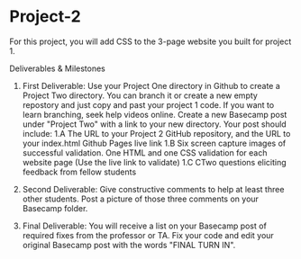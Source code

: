 # Project-2
For this project, you will add CSS to the 3-page website you built for project 1. 

Deliverables & Milestones 
1. First Deliverable: Use your Project One directory in Github to create a Project Two directory. You can branch it or create a new empty repostory and just copy and past your project 1 code. If you want to learn branching, seek help videos online. Create a new Basecamp post under "Project Two" with a link to your new directory. Your post should include:
       1.A The URL to your Project 2 GitHub repository, and the URL to your index.html Github Pages live link
       1.B Six screen capture images of successful validation. One HTML and one CSS validation for each website page (Use the live link to validate)
       1.C CTwo questions eliciting feedback from fellow students
        
2. Second Deliverable: Give constructive comments to help at least three other students. Post a picture of those three comments on your Basecamp folder.

3. Final Deliverable: You will receive a list on your Basecamp post of required fixes from the professor or TA. Fix your code and edit your original Basecamp post with the words "FINAL TURN IN".
